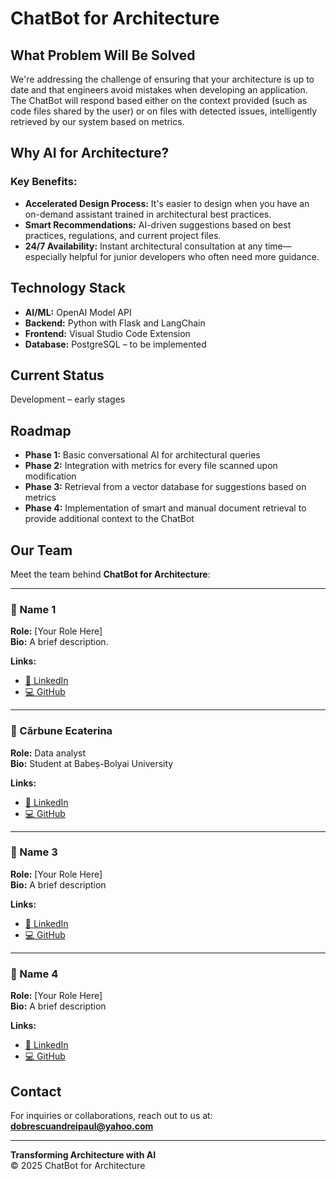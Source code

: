 # ChatBot for Architecture

## What Problem Will Be Solved

We're addressing the challenge of ensuring that your architecture is up to date and that engineers avoid mistakes when developing an application. The ChatBot will respond based either on the context provided (such as code files shared by the user) or on files with detected issues, intelligently retrieved by our system based on metrics.

## Why AI for Architecture?

### Key Benefits:
- **Accelerated Design Process:** It's easier to design when you have an on-demand assistant trained in architectural best practices.
- **Smart Recommendations:** AI-driven suggestions based on best practices, regulations, and current project files.
- **24/7 Availability:** Instant architectural consultation at any time—especially helpful for junior developers who often need more guidance.

## Technology Stack

- **AI/ML:** OpenAI Model API  
- **Backend:** Python with Flask and LangChain  
- **Frontend:** Visual Studio Code Extension  
- **Database:** PostgreSQL – to be implemented  

## Current Status

Development – early stages

## Roadmap

- **Phase 1:** Basic conversational AI for architectural queries  
- **Phase 2:** Integration with metrics for every file scanned upon modification  
- **Phase 3:** Retrieval from a vector database for suggestions based on metrics  
- **Phase 4:** Implementation of smart and manual document retrieval to provide additional context to the ChatBot  

## Our Team

Meet the team behind **ChatBot for Architecture**:

---

### 👤 Name 1  
**Role:** [Your Role Here]  
**Bio:** A brief description.

**Links:**  
- [🔗 LinkedIn](https://linkedin.com/in/username1)  
- [💻 GitHub](https://github.com/username1)

---

### 👤 Cărbune Ecaterina 
**Role:** Data analyst  
**Bio:** Student at Babeș-Bolyai University

**Links:**  
- [🔗 LinkedIn](https://www.linkedin.com/in/ecaterina-carbune-67061b339)  
- [💻 GitHub](https://github.com/Ec4ter1)

---

### 👤 Name 3  
**Role:** [Your Role Here]  
**Bio:** A brief description

**Links:**  
- [🔗 LinkedIn](https://linkedin.com/in/username3)  
- [💻 GitHub](https://github.com/username3)

---

### 👤 Name 4  
**Role:** [Your Role Here]  
**Bio:** A brief description

**Links:**  
- [🔗 LinkedIn](https://linkedin.com/in/username4)  
- [💻 GitHub](https://github.com/username4)

## Contact

For inquiries or collaborations, reach out to us at: **dobrescuandreipaul@yahoo.com**

---

**Transforming Architecture with AI**  
© 2025 ChatBot for Architecture
